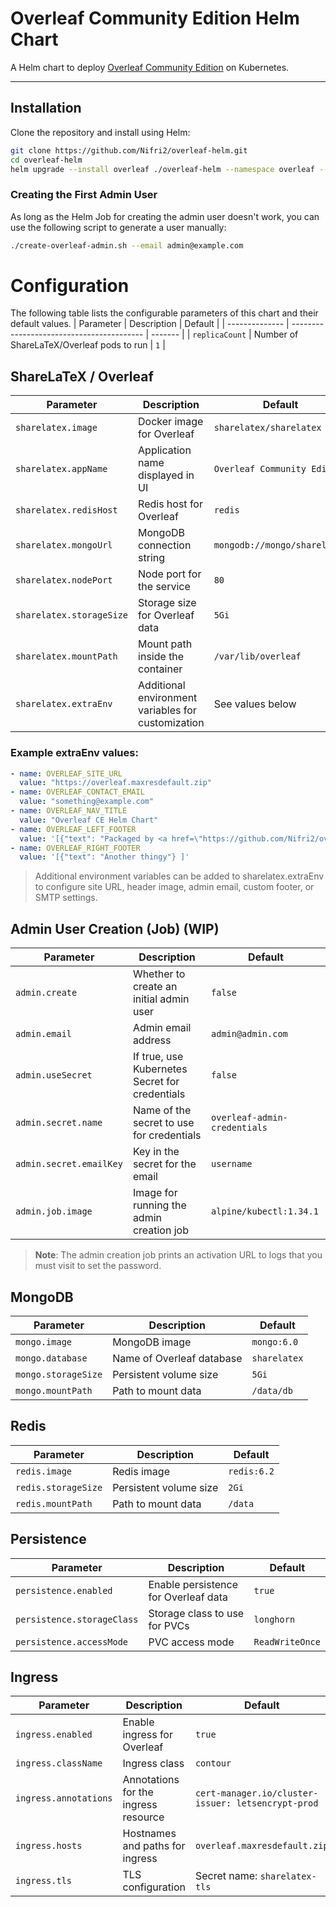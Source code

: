 # Overleaf Community Edition Helm Chart

A Helm chart to deploy [Overleaf Community Edition](https://github.com/overleaf/overleaf) on Kubernetes.

---


## Installation

Clone the repository and install using Helm:

```bash
git clone https://github.com/Nifri2/overleaf-helm.git
cd overleaf-helm
helm upgrade --install overleaf ./overleaf-helm --namespace overleaf --create-namespace
```


### Creating the First Admin User

As long as the Helm Job for creating the admin user doesn't work, you can use the following script to generate a user manually:

```bash
./create-overleaf-admin.sh --email admin@example.com
```


# Configuration
The following table lists the configurable parameters of this chart and their default values.
| Parameter      | Description                               | Default |
| -------------- | ----------------------------------------- | ------- |
| `replicaCount` | Number of ShareLaTeX/Overleaf pods to run | `1`     |


## ShareLaTeX / Overleaf
| Parameter                | Description                                        | Default                      |
| ------------------------ | -------------------------------------------------- | ---------------------------- |
| `sharelatex.image`       | Docker image for Overleaf                          | `sharelatex/sharelatex`      |
| `sharelatex.appName`     | Application name displayed in UI                   | `Overleaf Community Edition` |
| `sharelatex.redisHost`   | Redis host for Overleaf                            | `redis`                      |
| `sharelatex.mongoUrl`    | MongoDB connection string                          | `mongodb://mongo/sharelatex` |
| `sharelatex.nodePort`    | Node port for the service                          | `80`                         |
| `sharelatex.storageSize` | Storage size for Overleaf data                     | `5Gi`                        |
| `sharelatex.mountPath`   | Mount path inside the container                    | `/var/lib/overleaf`          |
| `sharelatex.extraEnv`    | Additional environment variables for customization | See values below             |

### Example extraEnv values:
```yaml
- name: OVERLEAF_SITE_URL
  value: "https://overleaf.maxresdefault.zip"
- name: OVERLEAF_CONTACT_EMAIL
  value: "something@example.com"
- name: OVERLEAF_NAV_TITLE
  value: "Overleaf CE Helm Chart"
- name: OVERLEAF_LEFT_FOOTER
  value: '[{"text": "Packaged by <a href=\"https://github.com/Nifri2/overleaf-helm\">Nifri</a>"} ]'
- name: OVERLEAF_RIGHT_FOOTER
  value: '[{"text": "Another thingy"} ]'
```
> Additional environment variables can be added to sharelatex.extraEnv to configure site URL, header image, admin email, custom footer, or SMTP settings.


## Admin User Creation (Job) (WIP)
| Parameter               | Description                                    | Default                      |
| ----------------------- | ---------------------------------------------- | ---------------------------- |
| `admin.create`          | Whether to create an initial admin user        | `false`                      |
| `admin.email`           | Admin email address                            | `admin@admin.com`            |
| `admin.useSecret`       | If true, use Kubernetes Secret for credentials | `false`                      |
| `admin.secret.name`     | Name of the secret to use for credentials      | `overleaf-admin-credentials` |
| `admin.secret.emailKey` | Key in the secret for the email                | `username`                   |
| `admin.job.image`       | Image for running the admin creation job       | `alpine/kubectl:1.34.1`      |

> **Note**: The admin creation job prints an activation URL to logs that you must visit to set the password.

## MongoDB
| Parameter           | Description               | Default      |
| ------------------- | ------------------------- | ------------ |
| `mongo.image`       | MongoDB image             | `mongo:6.0`  |
| `mongo.database`    | Name of Overleaf database | `sharelatex` |
| `mongo.storageSize` | Persistent volume size    | `5Gi`        |
| `mongo.mountPath`   | Path to mount data        | `/data/db`   |

## Redis
| Parameter           | Description            | Default     |
| ------------------- | ---------------------- | ----------- |
| `redis.image`       | Redis image            | `redis:6.2` |
| `redis.storageSize` | Persistent volume size | `2Gi`       |
| `redis.mountPath`   | Path to mount data     | `/data`     |

## Persistence
| Parameter                  | Description                          | Default         |
| -------------------------- | ------------------------------------ | --------------- |
| `persistence.enabled`      | Enable persistence for Overleaf data | `true`          |
| `persistence.storageClass` | Storage class to use for PVCs        | `longhorn`      |
| `persistence.accessMode`   | PVC access mode                      | `ReadWriteOnce` |

## Ingress
| Parameter             | Description                          | Default                                            |
| --------------------- | ------------------------------------ | -------------------------------------------------- |
| `ingress.enabled`     | Enable ingress for Overleaf          | `true`                                             |
| `ingress.className`   | Ingress class                        | `contour`                                          |
| `ingress.annotations` | Annotations for the ingress resource | `cert-manager.io/cluster-issuer: letsencrypt-prod` |
| `ingress.hosts`       | Hostnames and paths for ingress      | `overleaf.maxresdefault.zip`                       |
| `ingress.tls`         | TLS configuration                    | Secret name: `sharelatex-tls`                      |
